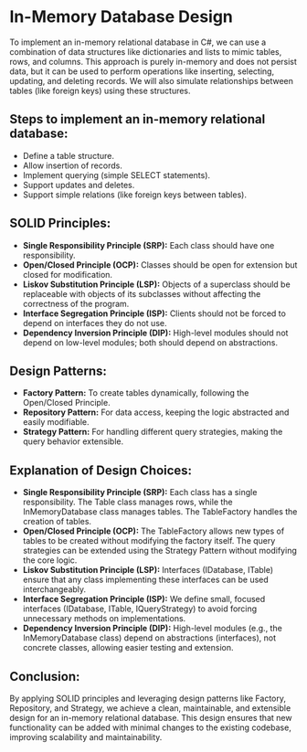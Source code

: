 ﻿# In-Memory Database Design

To implement an in-memory relational database in C#, we can use a combination of data structures like dictionaries and lists to mimic tables, rows, and columns. This approach is purely in-memory and does not persist data, but it can be used to perform operations like inserting, selecting, updating, and deleting records. We will also simulate relationships between tables (like foreign keys) using these structures.

## Steps to implement an in-memory relational database:
-  Define a table structure.
- Allow insertion of records.
- Implement querying (simple SELECT statements).
- Support updates and deletes.
- Support simple relations (like foreign keys between tables).

## SOLID Principles:
- **Single Responsibility Principle (SRP):** Each class should have one responsibility.
- **Open/Closed Principle (OCP):** Classes should be open for extension but closed for modification.
- **Liskov Substitution Principle (LSP):** Objects of a superclass should be replaceable with objects of its subclasses without affecting the correctness of the program.
- **Interface Segregation Principle (ISP):** Clients should not be forced to depend on interfaces they do not use.
- **Dependency Inversion Principle (DIP):** High-level modules should not depend on low-level modules; both should depend on abstractions.

## Design Patterns:
- **Factory Pattern:** To create tables dynamically, following the Open/Closed Principle.
- **Repository Pattern:** For data access, keeping the logic abstracted and easily modifiable.
- **Strategy Pattern:** For handling different query strategies, making the query behavior extensible.

## Explanation of Design Choices:
- **Single Responsibility Principle (SRP):** Each class has a single responsibility. The Table class manages rows, while the InMemoryDatabase class manages tables. The TableFactory handles the creation of tables.
- **Open/Closed Principle (OCP):** The TableFactory allows new types of tables to be created without modifying the factory itself. The query strategies can be extended using the Strategy Pattern without modifying the core logic.
- **Liskov Substitution Principle (LSP):** Interfaces (IDatabase, ITable) ensure that any class implementing these interfaces can be used interchangeably.
- **Interface Segregation Principle (ISP):** We define small, focused interfaces (IDatabase, ITable, IQueryStrategy) to avoid forcing unnecessary methods on implementations.
- **Dependency Inversion Principle (DIP):** High-level modules (e.g., the InMemoryDatabase class) depend on abstractions (interfaces), not concrete classes, allowing easier testing and extension.
## Conclusion:
By applying SOLID principles and leveraging design patterns like Factory, Repository, and Strategy, we achieve a clean, maintainable, and extensible design for an in-memory relational database. This design ensures that new functionality can be added with minimal changes to the existing codebase, improving scalability and maintainability.